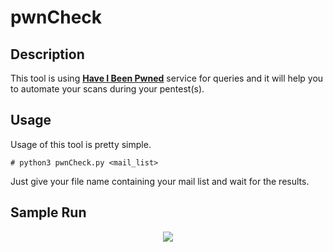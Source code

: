 # pwnCheck

<h2>Description</h2>

This tool is using **[Have I Been Pwned](https://haveibeenpwned.com)** service for queries and it will help you to automate your scans during your pentest(s).

<h2>Usage</h2>

Usage of this tool is pretty simple.

```
# python3 pwnCheck.py <mail_list>
```

Just give your file name containing your mail list and wait for the results. 

<h2>Sample Run</h2>
<p align="center"><img src="https://i.imgur.com/C1co056.png"></p>
